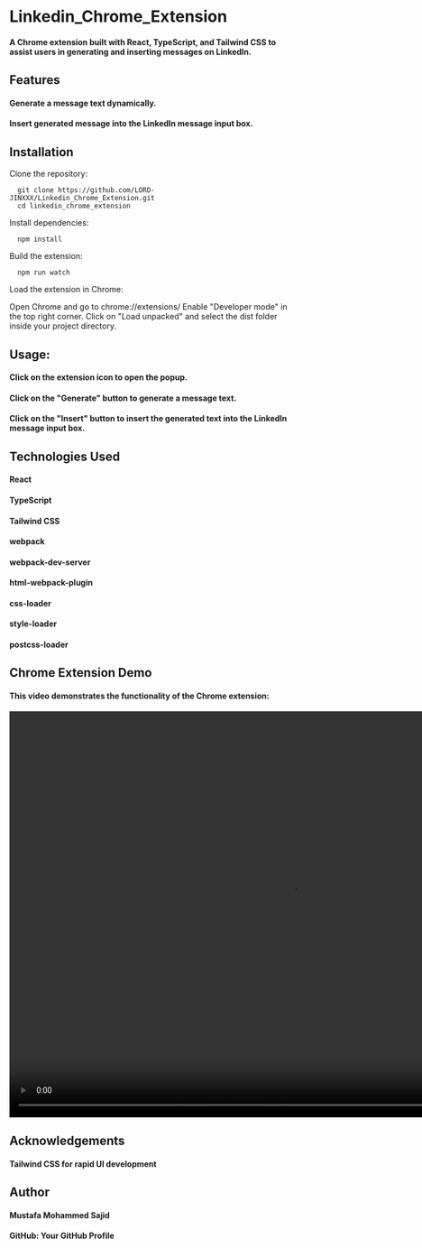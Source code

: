 # Linkedin_Chrome_Extension
#### A Chrome extension built with React, TypeScript, and Tailwind CSS to assist users in generating and inserting messages on LinkedIn.

## Features
#### Generate a message text dynamically.
#### Insert generated message into the LinkedIn message input box.

## Installation
Clone the repository:

      
      
      git clone https://github.com/LORD-JINXXX/Linkedin_Chrome_Extension.git
      cd linkedin_chrome_extension
      
Install dependencies:


      
      npm install
Build the extension:


      
      npm run watch
Load the extension in Chrome:

Open Chrome and go to chrome://extensions/
Enable "Developer mode" in the top right corner.
Click on "Load unpacked" and select the dist folder inside your project directory.

## Usage:

#### Click on the extension icon to open the popup.
#### Click on the "Generate" button to generate a message text.
#### Click on the "Insert" button to insert the generated text into the LinkedIn message input box.

## Technologies Used

#### React
#### TypeScript
#### Tailwind CSS
#### webpack
#### webpack-dev-server
#### html-webpack-plugin
#### css-loader
#### style-loader
#### postcss-loader

## Chrome Extension Demo

#### This video demonstrates the functionality of the Chrome extension:
<video width="1000" height="720" controls>
  <source src="https://github.com/LORD-JINXXX/Linkedin_Chrome_Extension/demo.mp4" type="video/mp4">
  Your browser does not support the video tag.
</video>

## Acknowledgements
#### Tailwind CSS for rapid UI development

## Author
#### Mustafa Mohammed Sajid
#### GitHub: Your GitHub Profile
